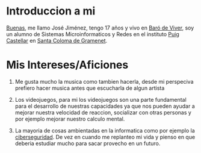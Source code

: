 # **Introduccion a mi**

[Buenas](https://www.youtube.com/watch?v=nLMYZl70d5k), me llamo José Jiménez, tengo 17 años y vivo en [Baró de Viver](https://www.google.es/maps/place/Bar%C3%B3+de+Viver,+08030+Barcelona/@41.4401942,2.2022977,14.88z/data=!4m6!3m5!1s0x12a4bcec04608d17:0xb2cc08eff25828b2!8m2!3d41.4468712!4d2.1982255!16s%2Fm%2F065zcf0?entry=ttu), soy un alumno de Sistemas Microinformaticos y Redes en el instituto [Puig Castellar](https://www.google.es/maps/place/Institut+p%C3%BAblic+Puig+Castellar/@41.4554807,2.1990045,17z/data=!3m1!4b1!4m6!3m5!1s0x12a4bcf3c7a3aa23:0x9711d34b7cfe4e4f!8m2!3d41.4554767!4d2.2015741!16s%2Fg%2F1q5ccd875?entry=ttu) en [Santa Coloma de Gramenet](https://www.google.es/maps/place/Santa+Coloma+de+Gramenet,+Barcelona/@41.4506289,2.1656124,13z/data=!3m1!4b1!4m6!3m5!1s0x12a4bc87d8dda1f5:0x62a5c003c7b27b8!8m2!3d41.4445879!4d2.2103217!16s%2Fg%2F11cn60m1rf?entry=ttu). 

# **Mis Intereses/Aficiones**

1. Me gusta mucho la musica como tambien hacerla, desde mi perspeciva prefiero hacer musica antes que escucharla de algun artista

2. Los videojuegos, para mi los videojuegos son una parte fundamental para el desarrollo de nuestras capacidades ya que nos pueden ayudar a mejorar nuestra velocidad de reaccion, socializar con otras personas y por ejemplo mejorar nuestro calculo mental.

3. La mayoria de cosas ambientadas en la informatica como por ejemplo la [ciberseguridad](https://es.wikipedia.org/wiki/Seguridad_inform%C3%A1tica). De vez en cuando me replanteo mi vida y pienso en que deberia estudiar mucho para sacar provecho en un futuro.
